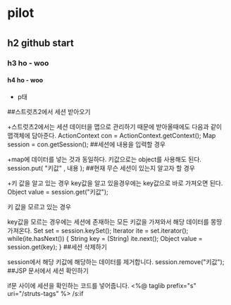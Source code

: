 # pilot<h1>
## h2 github start
### h3 ho - woo
#### h4 ho - woo
+ p태


##스트럿츠2에서 세션 받아오기

+스트럿츠2에서는 세션 데이터을 맵으로 관리하기 때문에 받아올때에도 다음과 같이 맵객체에 담아준다. ActionContext con = ActionContext.getContext(); Map session = con.getSession();
##세션에 내용을 입력할 경우

+map에 데이터를 넣는 것과 동일하다. 키값으로는 object를 사용해도 된다. session.put( "키값" , 내용 );
##현재 무슨 세션이 있는지 알고자 할 경우

+키 값을 알고 있는 경우
key값을 알고 있을경우에는 key값으로 바로 가져오면 된다. Object value = session.get("키값");

키 값을 모르고 있는 경우

key값을 모르는 경우에는 세션에 존재하는 모든 키값을 가져와서 해당 데이터를 몽땅 가져온다. Set set = session.keySet(); Iterator ite = set.iterator(); while(ite.hasNext()) { String key = (String) ite.next(); Object value = session.get(key); }
##세션 삭제하기

session에서 해당 키값에 해당하는 데이터를 제거합니다. session.remove("키값");
##JSP 문서에서 세션 확인하기

if문 사이에 세션을 확인하는 코드를 넣어줍니다. <%@ taglib prefix="s" uri="/struts-tags" %> /s:if

